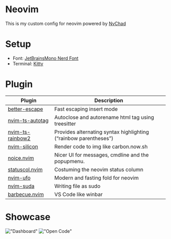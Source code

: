 # Neovim

This is my custom config for neovim powered by [NvChad](https://github.com/NvChad/NvChad)

# Setup

- Font: [JetBrainsMono Nerd Font](https://www.nerdfonts.com/font-downloads)
- Terminal: [Kitty](https://sw.kovidgoyal.net/kitty/)

# Plugin

| Plugin                                                           | Description                                                      |
| ---------------------------------------------------------------- | ---------------------------------------------------------------- |
| [better-escape](https://github.com/max397574/better-escape.nvim) | Fast escaping insert mode                                        |
| [nvim-ts-autotag](https://github.com/windwp/nvim-ts-autotag)     | Autoclose and autorename html tag using treesitter               |
| [nvim-ts-rainbow2](https://github.com/HiPhish/nvim-ts-rainbow2)  | Provides alternating syntax highlighting (“rainbow parentheses”) |
| [nvim-silicon](https://github.com/krivahtoo/silicon.nvim)        | Render code to img like carbon.now.sh                            |
| [noice.nvim](https://github.com/folke/noice.nvim)                | Nicer UI for messages, cmdline and the popupmenu.                |
| [statuscol.nvim](https://github.com/luukvbaal/statuscol.nvim)    | Costuming the neovim status column                               |
| [nvim-ufo](https://github.com/kevinhwang91/nvim-ufo)             | Modern and fasting fold for neovim                               |
| [nvim-suda](https://github.com/lambdalisue/suda.vim)             | Writing file as sudo                                             |
| [barbecue.nvim](https://github.com/utilyre/barbecue.nvim)        | VS Code like winbar                                              |

# Showcase

!["Dashboard"](https://i.ibb.co/7gqZmGg/2023-05-17-16-42.png)
!["Open Code"](https://i.ibb.co/rmCzGgs/2023-05-17-16-44.png)
